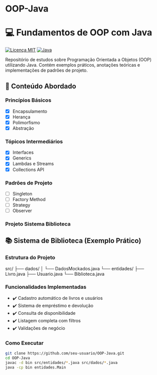# OOP-Java
# 💻 Fundamentos de OOP com Java

[![Licença MIT](https://img.shields.io/badge/license-MIT-blue.svg)](LICENSE)
[![Java](https://img.shields.io/badge/Java-17%2B-orange)](https://www.oracle.com/java/)

Repositório de estudos sobre Programação Orientada a Objetos (OOP) utilizando Java. Contém exemplos práticos, anotações teóricas e implementações de padrões de projeto.

## 🧠 Conteúdo Abordado

### Princípios Básicos
- [x] Encapsulamento
- [x] Herança
- [x] Polimorfismo
- [x] Abstração

### Tópicos Intermediários
- [x] Interfaces
- [x] Generics
- [x] Lambdas e Streams
- [x] Collections API

### Padrões de Projeto
- [ ] Singleton
- [ ] Factory Method
- [ ] Strategy
- [ ] Observer

### Projeto Sistema Biblioteca 
## 📚 Sistema de Biblioteca (Exemplo Prático)

### Estrutura do Projeto

src/
├── dados/
│ └── DadosMockados.java
└── entidades/
├── Livro.java
├── Usuario.java
└── Biblioteca.java

### Funcionalidades Implementadas
- ✔️ Cadastro automático de livros e usuários
- ✔️ Sistema de empréstimo e devolução
- ✔️ Consulta de disponibilidade
- ✔️ Listagem completa com filtros
- ✔️ Validações de negócio

### Como Executar
```bash
git clone https://github.com/seu-usuario/OOP-Java.git
cd OOP-Java
javac -d bin src/entidades/*.java src/dados/*.java
java -cp bin entidades.Main

